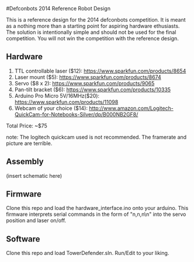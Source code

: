 #Defconbots 2014 Reference Robot Design

This is a reference design for the 2014 defconbots competition. It is meant as a nothing more than a starting point for aspiring hardware ethusiasts. The solution is intentionally simple and should not be used for the final competition. You will not win the competition with the reference design.

## Hardware

1. TTL controllable laser ($12): https://www.sparkfun.com/products/8654
2. Laser mount ($5): https://www.sparkfun.com/products/8674
3. Servo ($8 x 2): https://www.sparkfun.com/products/9065
4. Pan-tilt bracket ($6): https://www.sparkfun.com/products/10335
5. Arduino Pro Micro 5V/16MHz($20): https://www.sparkfun.com/products/11098
6. Webcam of your choice ($14): http://www.amazon.com/Logitech-QuickCam-for-Notebooks-Silver/dp/B000NB2GF8/

Total Price: ~$75

note: The logitech quickcam used is not recommended. The framerate and picture are terrible.

## Assembly

(insert schematic here)

## Firmware

Clone this repo and load the hardware_interface.ino onto your arduino. This firmware interprets serial commands in the form of "n,n,n\n" into the servo position and laser on/off.

## Software

Clone this repo and load TowerDefender.sln. Run/Edit to your liking.


